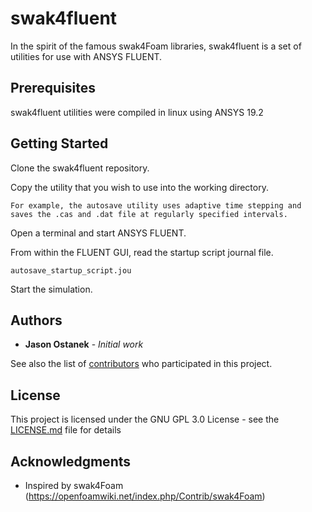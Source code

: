 # swak4fluent
In the spirit of the famous swak4Foam libraries, swak4fluent is a set of utilities for use with ANSYS FLUENT.

## Prerequisites

swak4fluent utilities were compiled in linux using ANSYS 19.2

## Getting Started

Clone the swak4fluent repository.

Copy the utility that you wish to use into the working directory.

```
For example, the autosave utility uses adaptive time stepping and saves the .cas and .dat file at regularly specified intervals.
```

Open a terminal and start ANSYS FLUENT.

From within the FLUENT GUI, read the startup script journal file.

```
autosave_startup_script.jou
```

Start the simulation.

## Authors

* **Jason Ostanek** - *Initial work* 

See also the list of [contributors](https://github.com/jkostanek/swak4fluent/contributors) who participated in this project.

## License

This project is licensed under the GNU GPL 3.0 License - see the [LICENSE.md](LICENSE.md) file for details

## Acknowledgments

* Inspired by swak4Foam (https://openfoamwiki.net/index.php/Contrib/swak4Foam)
